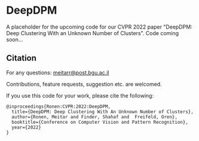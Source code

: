 # DeepDPM
A placeholder for the upcoming code for our CVPR 2022 paper "DeepDPM: Deep Clustering With an Unknown Number of Clusters".
Code coming soon...

## Citation

For any questions: meitarr@post.bgu.ac.il

Contributions, feature requests, suggestion etc. are welcomed.

If you use this code for your work, please cite the following:

```
@inproceedings{Ronen:CVPR:2022:DeepDPM,
  title={DeepDPM: Deep Clustering With An Unknown Number of Clusters},
  author={Ronen, Meitar and Finder, Shahaf and  Freifeld, Oren},
  booktitle={Conference on Computer Vision and Pattern Recognition},
  year={2022}
}
```
